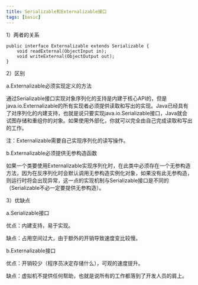 ```yaml
---
title: Serializable和Externalizable接口
tags: [basic]
---
```


1）两者的关系

```
public interface Externalizable extends Serializable {
    void readExternal(ObjectInput in);
    void writeExternal(ObjectOutput out);
}
```

2）区别

a.Externalizable必须实现定义的方法

通过Serializable接口实现对象序列化的支持是内建于核心API的，但是java.io.Externalizable的所有实现者必须提供读取和写出的实现。Java已经具有了对序列化的内建支持，也就是说只要实现java.io.Serializable接口，Java就会试图存储和重组你的对象。如果使用外部化，你就可以完全由自己完成读取和写出的工作。

注：Externalizable需要自己实现序列化的读写操作。

b.Externalizable必须提供无参构造函数

如果一个类要使用Externalizable实现序列化时，在此类中必须存在一个无参构造方法，因为在反序列化时会默认调用无参构造实例化对象，如果没有此无参构造，则运行时将会出现异常，这一点的实现机制与Serializable接口是不同的（Serializable不必一定要提供无参构造）。

3）优缺点

a.Serializable接口

优点：内建支持，易于实现。

缺点：占用空间过大，由于额外的开销导致速度变比较慢。

b.Externalizable接口

优点：开销较少（程序员决定存储什么），可观的速度提升。

缺点：虚拟机不提供任何帮助，也就是说所有的工作都落到了开发人员的肩上。